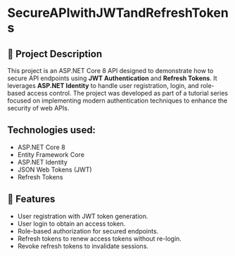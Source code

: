 # SecureAPIwithJWTandRefreshTokens

## 📝 Project Description
This project is an ASP.NET Core 8 API designed to demonstrate how to secure API endpoints using **JWT Authentication** and **Refresh Tokens**. It leverages **ASP.NET Identity** to handle user registration, login, and role-based access control. The project was developed as part of a tutorial series focused on implementing modern authentication techniques to enhance the security of web APIs.

## Technologies used:
- ASP.NET Core 8
- Entity Framework Core
- ASP.NET Identity
- JSON Web Tokens (JWT)
- Refresh Tokens

## 🚀 Features
- User registration with JWT token generation.
- User login to obtain an access token.
- Role-based authorization for secured endpoints.
- Refresh tokens to renew access tokens without re-login.
- Revoke refresh tokens to invalidate sessions.

